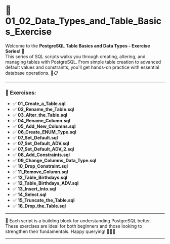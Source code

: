 # 🐘 01_02_Data_Types_and_Table_Basics_Exercise

Welcome to the **PostgreSQL Table Basics and Data Types - Exercise Series**! 🎉  
This series of SQL scripts walks you through creating, altering, and managing tables with PostgreSQL. From simple table creation to advanced default values and constraints, you'll get hands-on practice with essential database operations. 🔧📋

---

### 📝 Exercises:

- ✅ **01_Create_a_Table.sql**
- ✅ **02_Rename_the_Table.sql**
- ✅ **03_Alter_the_Table.sql**
- ✅ **04_Rename_Column.sql**
- ✅ **05_Add_New_Columns.sql**
- ✅ **06_Create_ENUM_Type.sql**
- ✅ **07_Set_Default.sql**
- ✅ **07_Set_Default_ADV.sql**
- ✅ **07_Set_Default_ADV_2.sql**
- ✅ **08_Add_Constraints.sql**
- ✅ **09_Change_Columns_Data_Type.sql**
- ✅ **10_Drop_Constraint.sql**
- ✅ **11_Remove_Column.sql**
- ✅ **12_Table_Birthdays.sql**
- ✅ **12_Table_Birthdays_ADV.sql**
- ✅ **13_Insert_Into.sql**
- ✅ **14_Select.sql**
- ✅ **15_Truncate_the_Table.sql**
- ✅ **16_Drop_the_Table.sql**

---

📘 Each script is a building block for understanding PostgreSQL better. These exercises are ideal for both beginners and those looking to strengthen their fundamentals. Happy querying! 🧠🧑‍💻

---

